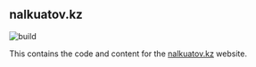 nalkuatov.kz
---

![build](https://github.com/nalkuatov/nalkuatov.kz/workflows/CI/badge.svg)

This contains the code and content for the [nalkuatov.kz](https://nalkuatov.kz) website.

